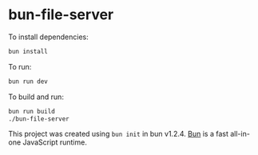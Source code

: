 # bun-file-server

To install dependencies:

```bash
bun install
```

To run:

```bash
bun run dev
```

To build and run:

```bash
bun run build
./bun-file-server
```

This project was created using `bun init` in bun v1.2.4. [Bun](https://bun.sh) is a fast all-in-one JavaScript runtime.

